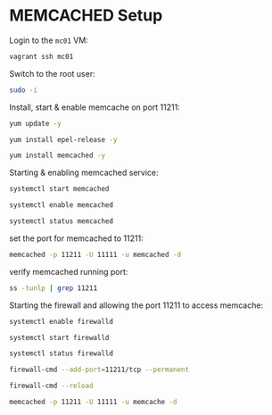 # MEMCACHED Setup

Login to the `mc01` VM:

```bash
vagrant ssh mc01
```

Switch to the root user:

```bash
sudo -i
```

Install, start & enable memcache on port 11211:

```bash
yum update -y
```

```bash
yum install epel-release -y
```

```bash
yum install memcached -y
```

Starting & enabling memcached service:

```bash
systemctl start memcached
```

```bash
systemctl enable memcached
```

```bash
systemctl status memcached
```

set the port for memcached to 11211:

```bash
memcached -p 11211 -U 11111 -u memcached -d
```

verify memcached running port:

```bash
ss -tunlp | grep 11211
```

Starting the firewall and allowing the port 11211 to access memcache:

```bash
systemctl enable firewalld
```

```bash
systemctl start firewalld
```

```bash
systemctl status firewalld
```

```bash
firewall-cmd --add-port=11211/tcp --permanent
```

```bash
firewall-cmd --reload
```

```bash
memcached -p 11211 -U 11111 -u memcache -d
```
